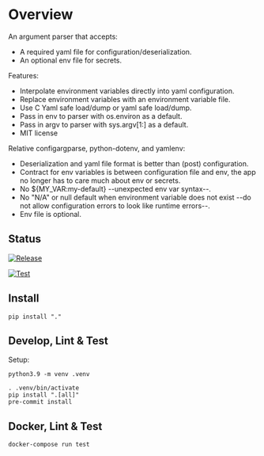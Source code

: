 # Overview

An argument parser that accepts:
* A required yaml file for configuration/deserialization.
* An optional env file for secrets.

Features:
* Interpolate environment variables directly into yaml configuration.
* Replace environment variables with an environment variable file.
* Use C Yaml safe load/dump or yaml safe load/dump.
* Pass in env to parser with os.environ as a default.
* Pass in argv to parser with sys.argv[1:] as a default.
* MIT license

Relative configargparse, python-dotenv, and yamlenv:
* Deserialization and yaml file format is better than (post) configuration.
* Contract for env variables is between configuration file and env, the app no longer has to care much about env or secrets.
* No ${MY_VAR:my-default} --unexpected env var syntax--.
* No "N/A" or null default when environment variable does not exist --do not allow configuration errors to look like runtime errors--.
* Env file is optional.

## Status

[![Release](https://github.com/pennsignals/yamlenv/workflows/release/badge.svg)](https://github.com/pennsignals/yamlenv/actions?query=workflow%3Arelease)

[![Test](https://github.com/pennsignals/yamlenv/workflows/test/badge.svg)](https://github.com/pennsignals/yamlenv/actions?query=workflow%3Atest)

## Install

    pip install "."

## Develop, Lint & Test

Setup:

    python3.9 -m venv .venv

    . .venv/bin/activate
    pip install ".[all]"
    pre-commit install


## Docker, Lint & Test

    docker-compose run test
